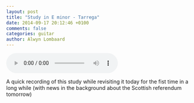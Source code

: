 ```yaml
---
layout: post
title: "Study in E minor - Tarrega"
date: 2014-09-17 20:12:46 +0100
comments: false
categories: guitar
author: Alwyn Lombaard
---
```


<audio controls>
  <source src="/music/Tarrega_eminor_20140917_195801.mp3" type="audio/mpeg">
</audio>

A quick recording of this study while revisiting it today for the fist time in a long while (with news in the background about the Scottish referendum tomorrow)

